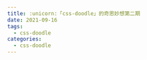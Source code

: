 ```yaml
---
title: :unicorn:「css-doodle」的奇思妙想第二期
date: 2021-09-16
tags:
  - css-doodle
categories:
  - css-doodle
---
```


<template>
  <div class="box">
    <css-doodle click-to-update class="doodle" ref="doodle">
      @grid: 15 / 100vmax;
      :doodle {
        overflow: hidden;
      }
      :container {
        grid-gap: 25px;
        background: #000;
      }
      @nth(4n){
        width: 100%;
        height: 100%;
        top: 100%;
        left: 150%;
        transform: rotate(45deg) scale(4);
        background-image: @svg(
          <svg viewBox="0 0 300 300"">
              <g id="页面-1" stroke="none" stroke-width="1" fill="none" fill-rule="evenodd">
                  <g id="画板" transform="translate(-44.000000, -44.000000)" fill="#FFFFFF">
                      <g id="编组" transform="translate(44.000000, 44.000000)">
                          <circle id="椭圆形" cx="3" cy="3" r="3"></circle>
                          <circle id="椭圆形备份-11" cx="3" cy="23" r="3"></circle>
                          <circle id="椭圆形备份-17" cx="3" cy="43" r="3"></circle>
                          <circle id="椭圆形备份-3" cx="43" cy="3" r="3"></circle>
                          <circle id="椭圆形备份-12" cx="43" cy="23" r="3"></circle>
                          <circle id="椭圆形备份-18" cx="43" cy="43" r="3"></circle>
                          <circle id="椭圆形备份-5" cx="83" cy="3" r="3"></circle>
                          <circle id="椭圆形备份-13" cx="83" cy="23" r="3"></circle>
                          <circle id="椭圆形备份-19" cx="83" cy="43" r="3"></circle>
                          <circle id="椭圆形备份" cx="23" cy="3" r="3"></circle>
                          <circle id="椭圆形备份-14" cx="23" cy="23" r="3"></circle>
                          <circle id="椭圆形备份-20" cx="23" cy="43" r="3"></circle>
                          <circle id="椭圆形备份-4" cx="63" cy="3" r="3"></circle>
                          <circle id="椭圆形备份-15" cx="63" cy="23" r="3"></circle>
                          <circle id="椭圆形备份-21" cx="63" cy="43" r="3"></circle>
                          <circle id="椭圆形备份-6" cx="103" cy="3" r="3"></circle>
                          <circle id="椭圆形备份-16" cx="103" cy="23" r="3"></circle>
                          <circle id="椭圆形备份-22" cx="103" cy="43" r="3"></circle>
                          <circle id="椭圆形备份-2" cx="13" cy="13" r="3"></circle>
                          <circle id="椭圆形备份-23" cx="13" cy="33" r="3"></circle>
                          <circle id="椭圆形备份-8" cx="53" cy="13" r="3"></circle>
                          <circle id="椭圆形备份-24" cx="53" cy="33" r="3"></circle>
                          <circle id="椭圆形备份-7" cx="33" cy="13" r="3"></circle>
                          <circle id="椭圆形备份-25" cx="33" cy="33" r="3"></circle>
                          <circle id="椭圆形备份-9" cx="73" cy="13" r="3"></circle>
                          <circle id="椭圆形备份-26" cx="73" cy="33" r="3"></circle>
                          <circle id="椭圆形备份-10" cx="93" cy="13" r="3"></circle>
                          <circle id="椭圆形备份-27" cx="93" cy="33" r="3"></circle>
                      </g>
                  </g>
              </g>
          </svg>
        )
      }
      @nth(4n+1){
        transform: rotate(@p('30deg','330deg'));
        background-image: @svg(
          <svg viewBox="0 0 300 300">
            <path
              stroke-width="8"
              fill="#F7E755"
              stroke-dasharray="@pd('0,0','20,20')"
              stroke="none"
              d="M 20 280 L 280 280 L150 40 Z"
            />
          </svg>
        );
        :after {
          content:'';
          width: 100%;
          height: 100%;
          @place-cell: 50% 80%;
          background-image: @svg(
            <svg viewBox="0 0 300 300">
              <path
                stroke-width="16"
                fill="none"
                stroke-dasharray="@pd('0,0','20,20')"
                stroke="#fff"
                d="M 20 280 L 280 280 L150 40 Z"
              />
            </svg>
          );
        }
      }
      @nth(4n+2){
        width: 100%;
        height: 100%;
        border-radius: 100%;
        border: 6px solid #E2322E;
        :after {
          content:'';
          @place-cell: @r(0,100%) @r(0,100%);
          width: 100%;
          height: 100%;
          border-radius: 100%;
          border: 2px @p(solid,dotted) #fff;
        }
      }
      @nth(4n+3){
        width: 100%;
        height: 10%;
        background-color: #7CC5CE;
        transform: rotate(@p('30deg','330deg')) scale(.5);
        :after {
          content:'';
          @place-cell: 20% 20%;
          width: 100%;
          height: 100%;
          background-color: #7CC5CE;
        }
        :before {
          content:'';
          @place-cell: 85% 1100%;
          width: 100%;
          height: 120%;
          background-color: #7CC5CE;
        }
      }
    </css-doodle>

  </div>
  <button class="save-btn" @click="saveToPng">Save to PNG</button>
</template>

<template>
  <div class="box">
    <css-doodle click-to-update class="doodle" ref="doodle">
      @grid: 81 / 100vmax;
      :doodle {
        overflow: hidden;
      }
      :container {
        grid-gap: 5px;
        background: #000;
        transform: rotate(30deg) scale(1.5);
      }
      @row(even){
          @shape: triangle;
          background: @pd(#D26A8F,#7CC5CE,#F4967A,#F7E755,#E2322E);
      };
      @row(odd){
        margin: -5px; 
        background-image: @svg(
          <svg viewBox="0 0 300 300">
            <path
              stroke-width="16"
              fill="none"
              stroke-dasharray="@pd('0,0','20,20')"
              stroke="#fff"
              d="M 20 280 L 280 280 L150 40 Z"
            />
          </svg>
        );
      }
    </css-doodle>
  </div>
  <button class="save-btn" @click="saveToPng">Save to PNG</button>
</template>

<template>
  <div class="box">
    <css-doodle click-to-update class="doodle" ref="doodle">
      @grid: 36 / 100vmax;
      :doodle {
        overflow: hidden;
      }
      :container {
        grid-gap: 5px;
        background: #fff;
        transform: rotate(30deg) scale(1.5);
      }
      @row(even){
          @shape: triangle;
          background: @pd(#D26A8F,#7CC5CE,#F4967A,#F7E755,#E2322E);
      };
      @row(odd){
        margin: -5px; 
        background-image: @svg(
          <svg viewBox="0 0 300 300">
            <path
              stroke-width="16"
              fill="none"
              stroke-dasharray="@pd('0,0','20,20')"
              stroke="#000"
              d="M 20 280 L 280 280 L150 40 Z"
            />
          </svg>
        );
      }
    </css-doodle>
  </div>
  <button class="save-btn" @click="saveToPng">Save to PNG</button>
</template>

<script>
  import 'css-doodle'
  export default{
    methods: {
      saveToPng: function () {
        this.$refs.doodle.export({
          scale: 5,
          download: true,
        });
      },
    }
  }
</script>

<style>
  .box{
    width:100%;
    height:400px;
    overflow: hidden;
  }
  .save-btn{
    margin: 10px auto;
  }
</style>
